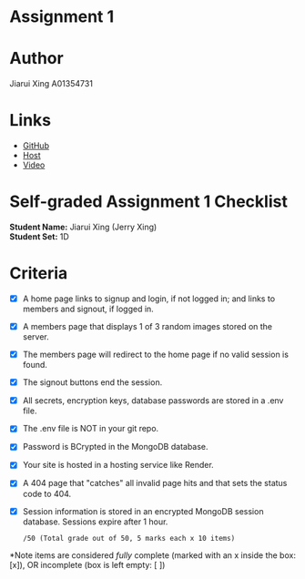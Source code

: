 # Assignment 1

# Author

Jiarui Xing
A01354731

# Links

- [GitHub](https://github.com/YuanXiQWQ/BCIT-COMP2537-Assignment1.git)
- [Host](https://bcit-comp2537-assignment1.onrender.com)
- [Video]()

# Self-graded Assignment 1 Checklist

**Student Name:** Jiarui Xing (Jerry Xing)  
**Student Set:** 1D

Criteria
========

- [x] A home page links to signup and login, if not logged in; and links to members and signout, if logged in.
- [x] A members page that displays 1 of 3 random images stored on the server.
- [x] The members page will redirect to the home page if no valid session is found.
- [x] The signout buttons end the session.
- [x] All secrets, encryption keys, database passwords are stored in a .env file.
- [x] The .env file is NOT in your git repo.
- [x] Password is BCrypted in the MongoDB database.
- [x] Your site is hosted in a hosting service like Render.
- [x] A 404 page that "catches" all invalid page hits and that sets the status code to 404.
- [x] Session information is stored in an encrypted MongoDB session database. Sessions expire after 1 hour.

      /50 (Total grade out of 50, 5 marks each x 10 items)

*Note items are considered *fully* complete (marked with an x inside the box: [x]), OR incomplete (box is left
empty: [ ])
